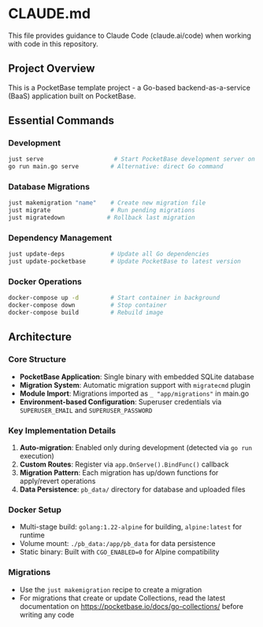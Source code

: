 # CLAUDE.md

This file provides guidance to Claude Code (claude.ai/code) when working with code in this repository.

## Project Overview

This is a PocketBase template project - a Go-based backend-as-a-service (BaaS) application built on PocketBase.

## Essential Commands

### Development
```bash
just serve                    # Start PocketBase development server on port 8090
go run main.go serve         # Alternative: direct Go command
```

### Database Migrations
```bash
just makemigration "name"    # Create new migration file
just migrate                 # Run pending migrations
just migratedown            # Rollback last migration
```

### Dependency Management
```bash
just update-deps             # Update all Go dependencies
just update-pocketbase       # Update PocketBase to latest version
```

### Docker Operations
```bash
docker-compose up -d         # Start container in background
docker-compose down          # Stop container
docker-compose build         # Rebuild image
```

## Architecture

### Core Structure
- **PocketBase Application**: Single binary with embedded SQLite database
- **Migration System**: Automatic migration support with `migratecmd` plugin
- **Module Import**: Migrations imported as `_ "app/migrations"` in main.go
- **Environment-based Configuration**: Superuser credentials via `SUPERUSER_EMAIL` and `SUPERUSER_PASSWORD`

### Key Implementation Details
1. **Auto-migration**: Enabled only during development (detected via `go run` execution)
2. **Custom Routes**: Register via `app.OnServe().BindFunc()` callback
3. **Migration Pattern**: Each migration has up/down functions for apply/revert operations
4. **Data Persistence**: `pb_data/` directory for database and uploaded files

### Docker Setup
- Multi-stage build: `golang:1.22-alpine` for building, `alpine:latest` for runtime
- Volume mount: `./pb_data:/app/pb_data` for data persistence
- Static binary: Built with `CGO_ENABLED=0` for Alpine compatibility

### Migrations
- Use the `just makemigration` recipe to create a migration
- For migrations that create or update Collections, read the latest documentation on https://pocketbase.io/docs/go-collections/ before writing any code
